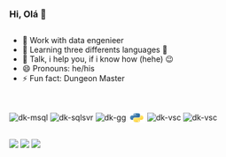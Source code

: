 ### Hi, Olá 👋
##

- 🔭 Work with data engenieer 
- 🌱 Learning three differents languages 🤯
- 💬 Talk, i help you, if i know how (hehe) 😉
- 😄 Pronouns: he/his
- ⚡ Fun fact: Dungeon Master

##

<div align="center">
<!--   <a href="https://github.com/dkazov"> -->
<!--   <img height="180em" src="https://github-readme-stats.vercel.app/api?username=dkazov&show_icons=true&theme=tokyonight&include_all_commits=true&count_private=true"/> -->
<!--   <img height="120em" src="https://github-readme-stats.vercel.app/api/top-langs/?username=dkazov&layout=compact&langs_count=5&theme=tokyonight"/> -->
  
  
</div>
  <div style="display: inline_block"><br>
  <img align="center" alt="dk-msql" height="20" width="30" src="https://cdn.jsdelivr.net/gh/devicons/devicon/icons/mysql/mysql-original-wordmark.svg">
  <img align="center" alt="dk-sqlsvr" height="20" width="30" src="https://cdn.jsdelivr.net/gh/devicons/devicon/icons/microsoftsqlserver/microsoftsqlserver-plain-wordmark.svg">
  <img align="center" alt="dk-gg" height="20" width="30" src="https://cdn.jsdelivr.net/gh/devicons/devicon/icons/googlecloud/googlecloud-original.svg">
  <img align="center" alt="dk-py" height="20" width="30" src="https://raw.githubusercontent.com/devicons/devicon/master/icons/python/python-original.svg">
  <img align="center" alt="dk-vsc" height="20" width="30" src="https://cdn.jsdelivr.net/gh/devicons/devicon/icons/vscode/vscode-original.svg">
  <img align="center" alt="dk-vsc" height="20" width="30" src="https://user-images.githubusercontent.com/91426768/135007617-6e07b888-4be7-4169-b3e6-5909c8630e1b.png">  
</div>
  
  ##
 
<div> 
  <a hfef = "https://twitter.com/dkazov"><img src = "https://img.shields.io/badge/Twitter-1DA1F2?style=for-the-badge&logo=twitter&logoColor=white">
  <a href = "mailto:dkazvo@gmail.com"><img src="https://img.shields.io/badge/Gmail-D14836?style=for-the-badge&logo=gmail&logoColor=white" target="_blank"></a>
  <a href = "https://www.linkedin.com/in/leonardohsilveira" target="_blank"><img src="https://img.shields.io/badge/-LinkedIn-%230077B5?style=for-the-badge&logo=linkedin&logoColor=white" target="_blank"></a> 
  
 
<!--  ![Snake animation](https://github.com/dkazov/dkazov/blob/output/github-contribution-grid-snake.svg) -->
 
</div>
